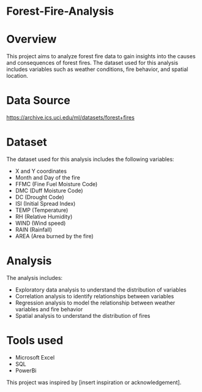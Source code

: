 # Forest-Fire-Analysis

# Overview

This project aims to analyze forest fire data to gain insights into the causes and consequences of forest fires. The dataset used for this analysis includes variables such as weather conditions, fire behavior, and spatial location.

# Data Source
https://archive.ics.uci.edu/ml/datasets/forest+fires

# Dataset

The dataset used for this analysis includes the following variables:

- X and Y coordinates
- Month and Day of the fire
- FFMC (Fine Fuel Moisture Code)
- DMC (Duff Moisture Code)
- DC (Drought Code)
- ISI (Initial Spread Index)
- TEMP (Temperature)
- RH (Relative Humidity)
- WIND (Wind speed)
- RAIN (Rainfall)
- AREA (Area burned by the fire)

# Analysis

The analysis includes:

- Exploratory data analysis to understand the distribution of variables
- Correlation analysis to identify relationships between variables
- Regression analysis to model the relationship between weather variables and fire behavior
- Spatial analysis to understand the distribution of fires

# Tools used
- Microsoft Excel
- SQL
- PowerBi
  

This project was inspired by [insert inspiration or acknowledgement].
